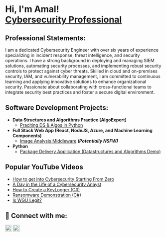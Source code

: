 <h1>Hi, I'm Amal! <br/> <a href="https://www.linkedin.com/in/amal-muraleedharan-nair-489539125/">Cybersecurity Professional</a></h1>
<h2>Professional Statements:</h2>
I am a dedicated Cybersecurity Engineer with over six years of experience specializing in incident response, threat intelligence, and security operations. I have a strong background in deploying and managing SIEM solutions, automating security processes, and implementing robust security controls to protect against cyber threats. Skilled in cloud and on-premises security, IAM, and vulnerability management, I am committed to continuous learning and applying innovative solutions to enhance organizational security. Passionate about collaborating with cross-functional teams to integrate security best practices and foster a secure digital environment.
<h2>Software Development Projects:</h2>

- <b>Data Structures and Algorithms Practice (AlgoExpert)</b>
  - [Praciting DS & Algos in Python](https://github.com/Amalmuraleedharannair/Algorithms_withPython)
- <b>Full Stack Web App (React, NodeJS, Azure, and Machine Learning Components)</b>
  - [Image Analysis Middleware](https://github.com/Amalmuraleedharannair/4chan-Image-Analysis-Middleware-C964-main) <b><i>(Potentially NSFW)</b></i>
- <b>Python</b>
  - [Package Delivery Application (Datastructures and Algorithms Demo)](https://github.com/joshmadakor1/Package-Delivery-Pathfinding-Algorithm)

<h2>Popular YouTube Videos</h2>

- [How to get into Cybersecurity Starting From Zero](https://www.youtube.com/watch?v=a83ASGn_V_s)
- [A Day in the Life of a Cybersecurity Anayst](https://www.youtube.com/watch?v=uHy3oM7NnoU)
- [How to Create a KeyLogger (C#)](https://www.youtube.com/watch?v=N-L9hklSlNk)
- [Ransomware Demonstration (C#)](https://www.youtube.com/watch?v=OfvdQeh79s0)
- [Is WGU Legit?](https://www.youtube.com/watch?v=E2MwRWxDBkA)

<h2> 🤳 Connect with me:</h2>

[<img align="left" alt="Letus_cyberaware | YouTube" width="22px" src="https://www.youtube.com/@Letus_cyberaware" />][youtube]
[<img align="left" alt="Letus_cyberaware | LinkedIn" width="22px" src="https://www.linkedin.com/in/amal-muraleedharan-nair-489539125/" />][linkedin]

[youtube]: https://www.youtube.com/@Letus_cyberaware
[linkedin]: https://www.linkedin.com/in/amal-muraleedharan-nair-489539125/

<!--
**joshmadakor1/joshmadakor1** is a ✨ _special_ ✨ repository because its `README.md` (this file) appears on your GitHub profile.

Here are some ideas to get you started:

- 🔭 I’m currently working on ...
- 🌱 I’m currently learning ...
- 👯 I’m looking to collaborate on ...
- 🤔 I’m looking for help with ...
- 💬 Ask me about ...
- 📫 How to reach me: ...
- 😄 Pronouns: ...
- ⚡ Fun fact: ...
-->
